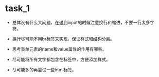 # task_1 #

- 总体没有什么大问题，在遇到input的时候注意换行和缩进，不要一行太多字符。

- 换行尽可能不用br标签来实现，保证样式和结构分离。

- 思考表单元素的name和value属性的作用有哪些。

- 尽可能将所有文字都包含在标签中，方便添加样式。

- 尽可能多的再尝试一些html标签。
